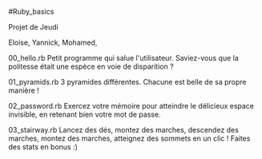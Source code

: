 #Ruby_basics

Projet de Jeudi

Eloise, Yannick, Mohamed,  

00_hello.rb
	Petit programme qui salue l'utilisateur. Saviez-vous que la politesse était une espèce en voie de disparition ?

01_pyramids.rb
  3 pyramides différentes. Chacune est belle de sa propre manière !
  
02_password.rb
  Exercez votre mémoire pour atteindre le délicieux espace invisible, en retenant bien votre mot de passe.
  
03_stairway.rb
  Lancez des dés, montez des marches, descendez des marches, montez des marches, atteignez des sommets en un clic ! Faites des stats en bonus :)
